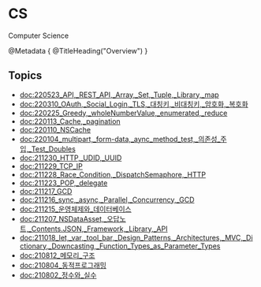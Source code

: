 # CS

Computer Science

@Metadata {
   @TitleHeading("Overview")
}


## Topics
- <doc:220523_API,_REST_API,_Array,_Set,_Tuple,_Library,_map>
- <doc:220310_OAuth,_Social_Login,_TLS,_대칭키,_비대칭키,_암호화,_복호화>
- <doc:220225_Greedy,_wholeNumberValue,_enumerated,_reduce>
- <doc:220113_Cache,_pagination>
- <doc:220110_NSCache>
- <doc:220104_multipart,_form-data,_aync_method_test,_의존성_주입,_Test_Doubles>
- <doc:211230_HTTP,_UDID,_UUID>
- <doc:211229_TCP_IP>
- <doc:211228_Race_Condition,_DispatchSemaphore,_HTTP>
- <doc:211223_POP,_delegate>
- <doc:211217_GCD>
- <doc:211216_sync,_async,_Parallel,_Concurrency,_GCD>
- <doc:211215_운영체제와_데이터베이스>
- <doc:211207_NSDataAsset,_오답노트,_Contents.JSON,_Framework,_Library,_API>
- <doc:211018_let,_var,_tool_bar,_Design_Patterns,_Architectures,_MVC,_Dictionary,_Downcasting,_Function_Types_as_Parameter_Types>
- <doc:210812_메모리_구조>
- <doc:210804_동적프로그래밍>
- <doc:210802_정수와_실수>